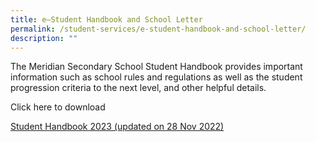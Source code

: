 ```yaml
---
title: e–Student Handbook and School Letter
permalink: /student-services/e-student-handbook-and-school-letter/
description: ""
---
```



The Meridian Secondary School Student Handbook provides important information such as school rules and regulations as well as the student progression criteria to the next level, and other helpful details.

Click here to download

[Student Handbook 2023 (updated on 28 Nov 2022)](/files/Student-Handbook-2023.pdf)